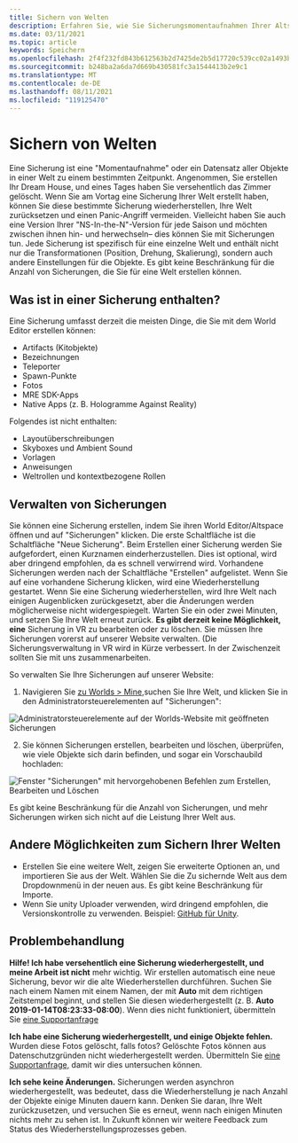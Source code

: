 ```yaml
---
title: Sichern von Welten
description: Erfahren Sie, wie Sie Sicherungsmomentaufnahmen Ihrer AltspaceVR-Welten erstellen, verwalten und beheben.
ms.date: 03/11/2021
ms.topic: article
keywords: Speichern
ms.openlocfilehash: 2f4f232fd843b612563b2d7425de2b5d17720c539cc02a1493bc4b118de4f117
ms.sourcegitcommit: b248ba2a6da7d669b430581fc3a1544413b2e9c1
ms.translationtype: MT
ms.contentlocale: de-DE
ms.lasthandoff: 08/11/2021
ms.locfileid: "119125470"
---
```

# <a name="backing-up-your-worlds"></a>Sichern von Welten

Eine Sicherung ist eine "Momentaufnahme" oder ein Datensatz aller Objekte in einer Welt zu einem bestimmten Zeitpunkt. Angenommen, Sie erstellen Ihr Dream House, und eines Tages haben Sie versehentlich das Zimmer gelöscht. Wenn Sie am Vortag eine Sicherung Ihrer Welt erstellt haben, können Sie diese bestimmte Sicherung wiederherstellen, Ihre Welt zurücksetzen und einen Panic-Angriff vermeiden. Vielleicht haben Sie auch eine Version Ihrer "NS-In-the-N"-Version für jede Saison und möchten zwischen ihnen hin- und herwechseln– dies können Sie mit Sicherungen tun. Jede Sicherung ist spezifisch für eine einzelne Welt und enthält nicht nur die Transformationen (Position, Drehung, Skalierung), sondern auch andere Einstellungen für die Objekte. Es gibt keine Beschränkung für die Anzahl von Sicherungen, die Sie für eine Welt erstellen können.  

## <a name="whats-included-in-a-backup"></a>Was ist in einer Sicherung enthalten?

Eine Sicherung umfasst derzeit die meisten Dinge, die Sie mit dem World Editor erstellen können:
* Artifacts (Kitobjekte)
* Bezeichnungen
* Teleporter
* Spawn-Punkte
* Fotos
* MRE SDK-Apps
* Native Apps (z. B. Hologramme Against Reality)

Folgendes ist nicht enthalten:

* Layoutüberschreibungen
* Skyboxes und Ambient Sound
* Vorlagen
* Anweisungen
* Weltrollen und kontextbezogene Rollen

## <a name="managing-backups"></a>Verwalten von Sicherungen

Sie können eine Sicherung erstellen, indem Sie ihren World Editor/Altspace öffnen und auf "Sicherungen" klicken. Die erste Schaltfläche ist die Schaltfläche "Neue Sicherung". Beim Erstellen einer Sicherung werden Sie aufgefordert, einen Kurznamen einderherzustellen. Dies ist optional, wird aber dringend empfohlen, da es schnell verwirrend wird. Vorhandene Sicherungen werden nach der Schaltfläche "Erstellen" aufgelistet. Wenn Sie auf eine vorhandene Sicherung klicken, wird eine Wiederherstellung gestartet. Wenn Sie eine Sicherung wiederherstellen, wird Ihre Welt nach einigen Augenblicken zurückgesetzt, aber die Änderungen werden möglicherweise nicht widergespiegelt. Warten Sie ein oder zwei Minuten, und setzen Sie Ihre Welt erneut zurück. **Es gibt derzeit keine Möglichkeit, eine** Sicherung in VR zu bearbeiten oder zu löschen. Sie müssen Ihre Sicherungen vorerst auf unserer Website verwalten. (Die Sicherungsverwaltung in VR wird in Kürze verbessert. In der Zwischenzeit sollten Sie mit uns zusammenarbeiten.

So verwalten Sie Ihre Sicherungen auf unserer Website:

1. Navigieren Sie [zu Worlds > Mine,](https://account.altvr.com/users/sign_in)suchen Sie Ihre Welt, und klicken Sie in den Administratorsteuerelementen auf "Sicherungen":

![Administratorsteuerelemente auf der Worlds-Website mit geöffneten Sicherungen](images/world-backup-img-01.png)

2. Sie können Sicherungen erstellen, bearbeiten und löschen, überprüfen, wie viele Objekte sich darin befinden, und sogar ein Vorschaubild hochladen: 

![Fenster "Sicherungen" mit hervorgehobenen Befehlen zum Erstellen, Bearbeiten und Löschen](images/world-backup-img-02.png)

Es gibt keine Beschränkung für die Anzahl von Sicherungen, und mehr Sicherungen wirken sich nicht auf die Leistung Ihrer Welt aus.

## <a name="other-ways-to-back-up-your-worlds"></a>Andere Möglichkeiten zum Sichern Ihrer Welten

* Erstellen Sie eine weitere Welt, zeigen Sie erweiterte Optionen an, und importieren Sie aus der Welt. Wählen Sie die Zu sichernde Welt aus dem Dropdownmenü in der neuen aus. Es gibt keine Beschränkung für Importe.
* Wenn Sie unity Uploader verwenden, wird dringend empfohlen, die Versionskontrolle zu verwenden. Beispiel: [GitHub für Unity](https://unity.github.com).

## <a name="troubleshooting"></a>Problembehandlung

**Hilfe! Ich habe versehentlich eine Sicherung wiederhergestellt, und meine Arbeit ist nicht** mehr wichtig. Wir erstellen automatisch eine neue Sicherung, bevor wir die alte Wiederherstellen durchführen. Suchen Sie nach einem Namen mit einem Namen, der mit **Auto** mit dem richtigen Zeitstempel beginnt, und stellen Sie diesen wiederhergestellt (z. B. **Auto 2019-01-14T08:23:33-08:00**).  Wenn dies nicht funktioniert, übermitteln Sie [eine Supportanfrage](https://help.altvr.com/hc/requests/new)

**Ich habe eine Sicherung wiederhergestellt, und einige Objekte fehlen.** Wurden diese Fotos gelöscht, falls fotos? Gelöschte Fotos können aus Datenschutzgründen nicht wiederhergestellt werden. Übermitteln Sie [eine Supportanfrage,](https://help.altvr.com/hc/requests/new) damit wir dies untersuchen können.

**Ich sehe keine Änderungen.** Sicherungen werden asynchron wiederhergestellt, was bedeutet, dass die Wiederherstellung je nach Anzahl der Objekte einige Minuten dauern kann. Denken Sie daran, Ihre Welt zurückzusetzen, und versuchen Sie es erneut, wenn nach einigen Minuten nichts mehr zu sehen ist. In Zukunft können wir weitere Feedback zum Status des Wiederherstellungsprozesses geben.